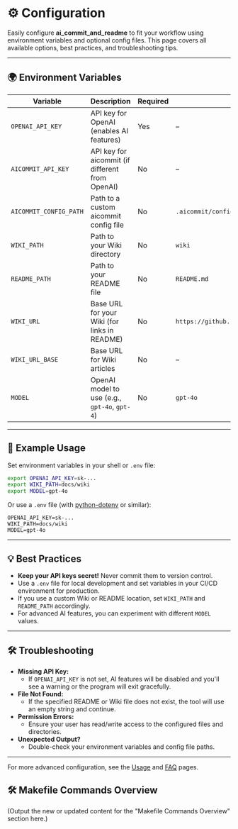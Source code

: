 # ⚙️ Configuration

Easily configure **ai_commit_and_readme** to fit your workflow using environment variables and optional config files. This page covers all available options, best practices, and troubleshooting tips.

---

## 🌍 Environment Variables

| Variable              | Description                                              | Required | Default                                      |
|-----------------------|----------------------------------------------------------|----------|----------------------------------------------|
| `OPENAI_API_KEY`      | API key for OpenAI (enables AI features)                | Yes      | –                                            |
| `AICOMMIT_API_KEY`    | API key for aicommit (if different from OpenAI)         | No       | –                                            |
| `AICOMMIT_CONFIG_PATH`| Path to a custom aicommit config file                   | No       | `.aicommit/config.toml`                      |
| `WIKI_PATH`           | Path to your Wiki directory                            | No       | `wiki`                                       |
| `README_PATH`         | Path to your README file                               | No       | `README.md`                                  |
| `WIKI_URL`            | Base URL for your Wiki (for links in README)           | No       | `https://github.com/auraz/ai_commit_and_readme/wiki/` |
| `WIKI_URL_BASE`       | Base URL for Wiki articles                             | No       | –                                            |
| `MODEL`               | OpenAI model to use (e.g., `gpt-4o`, `gpt-4`)          | No       | `gpt-4o`                                     |

---

## 📝 Example Usage

Set environment variables in your shell or `.env` file:

```sh
export OPENAI_API_KEY=sk-...
export WIKI_PATH=docs/wiki
export MODEL=gpt-4o
```

Or use a `.env` file (with [python-dotenv](https://pypi.org/project/python-dotenv/) or similar):

```env
OPENAI_API_KEY=sk-...
WIKI_PATH=docs/wiki
MODEL=gpt-4o
```

---

## 💡 Best Practices

- **Keep your API keys secret!** Never commit them to version control.
- Use a `.env` file for local development and set variables in your CI/CD environment for production.
- If you use a custom Wiki or README location, set `WIKI_PATH` and `README_PATH` accordingly.
- For advanced AI features, you can experiment with different `MODEL` values.

---

## 🛠️ Troubleshooting

- **Missing API Key:**
  - If `OPENAI_API_KEY` is not set, AI features will be disabled and you'll see a warning or the program will exit gracefully.
- **File Not Found:**
  - If the specified README or Wiki file does not exist, the tool will use an empty string and continue.
- **Permission Errors:**
  - Ensure your user has read/write access to the configured files and directories.
- **Unexpected Output?**
  - Double-check your environment variables and config file paths.

---

For more advanced configuration, see the [Usage](Usage) and [FAQ](FAQ) pages.


## 🛠️ Makefile Commands Overview

(Output the new or updated content for the "Makefile Commands Overview" section here.)
